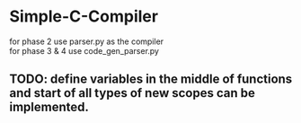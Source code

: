 # Simple-C-Compiler

for phase 2 use parser.py as the compiler \
for phase 3 & 4 use code_gen_parser.py

## TODO: define variables in the middle of functions and start of all types of new scopes can be implemented.
